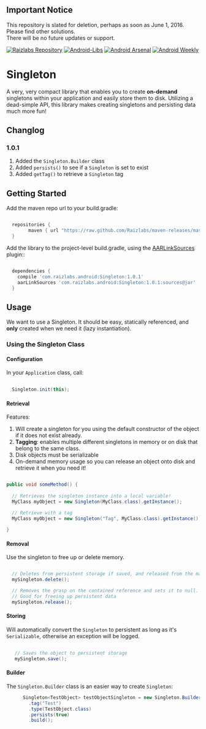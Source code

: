 ## Important Notice
This repository is slated for deletion, perhaps as soon as June 1, 2016.  Please find other solutions.  
There will be no future updates or support. 


[![Raizlabs Repository](http://img.shields.io/badge/Raizlabs%20Repository-1.0.1-blue.svg?style=flat)](https://github.com/Raizlabs/maven-releases)
[![Android-Libs](https://img.shields.io/badge/Android--Libs-Singleton-orange.svg?style=flat)](http://android-libs.com/lib/singleton)
[![Android Arsenal](https://img.shields.io/badge/Android%20Arsenal-Singleton-brightgreen.svg?style=flat)](https://android-arsenal.com/details/1/1294)
[![Android Weekly](http://img.shields.io/badge/Android%20Weekly-%23134-2CB3E5.svg?style=flat)](http://androidweekly.net/issues/issue-134)

# Singleton

A very, very compact library that enables you to create __on-demand__ singletons within your application and easily store them to disk. Utilizing a dead-simple API, this library makes creating singletons and persisting data much more fun!

## Changlog

### 1.0.1
  1. Added the ```Singleton.Builder``` class
  2. Added ```persists()``` to see if a ```Singleton``` is set to exist
  3. Added ```getTag()``` to retrieve a ```Singleton``` tag

## Getting Started

Add the maven repo url to your build.gradle:

```groovy

  repositories {
        maven { url "https://raw.github.com/Raizlabs/maven-releases/master/releases" }
  }

```

Add the library to the project-level build.gradle, using the
[AARLinkSources](https://github.com/xujiaao/AARLinkSources) plugin::

```groovy

  dependencies {
    compile 'com.raizlabs.android:Singleton:1.0.1'
    aarLinkSources 'com.raizlabs.android:Singleton:1.0.1:sources@jar'
  }

```

## Usage

We want to use a Singleton. It should be easy, statically referenced, and **only** created when we need it (lazy instantiation).

### Using the Singleton Class

#### Configuration

In your ```Application``` class, call:

```java
 
  Singleton.init(this);

```

#### Retrieval

Features:
  1. Will create a singleton for you using the default constructor of the object if it does not exist already. 
  2. **Tagging**: enables multiple different singletons in memory or on disk that belong to the same class.
  3. Disk objects must be serializable
  4. On-demand memory usage so you can release an object onto disk and retrieve it when you need it!

```java

public void someMethod() {
  
  // Retrieves the singleton instance into a local variable!
  MyClass myObject = new Singleton(MyClass.class).getInstance();

  // Retrieve with a tag
  MyClass myObject = new Singleton("Tag", MyClass.class).getInstance();
  
}

```

#### Removal

Use the singleton to free up or delete memory.

```java

  // Deletes from persistent storage if saved, and released from the map and current singleton referent
  mySingleton.delete();

  // Removes the grasp on the contained reference and sets it to null. 
  // Good for freeing up persistent data
  mySingleton.release();

```

#### Storing

Will automatically convert the ```Singleton``` to persistent as long as it's ```Serializable```, otherwise an exception will be logged.

```java
  
   // Saves the object to persistent storage
   mySingleton.save();

```

#### Builder

The ```Singleton.Builder``` class is an easier way to create ```Singleton```:

```java
      Singleton<TestObject> testObjectSingleton = new Singleton.Builder<>()
        .tag("Test")
        .type(TestObject.class)
        .persists(true)
        .build();
```
